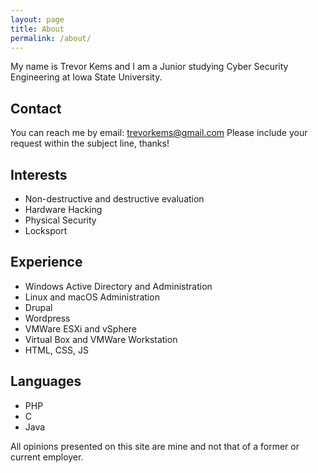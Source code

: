 ```yaml
---
layout: page
title: About
permalink: /about/
---
```

My name is Trevor Kems and I am a Junior studying Cyber Security Engineering at Iowa State University.

## Contact
You can reach me by email: trevorkems@gmail.com
Please include your request within the subject line, thanks!


## Interests

- Non-destructive and destructive evaluation
- Hardware Hacking
- Physical Security
- Locksport

## Experience

- Windows Active Directory and Administration
- Linux and macOS Administration
- Drupal
- Wordpress
- VMWare ESXi and vSphere
- Virtual Box and VMWare Workstation
- HTML, CSS, JS

## Languages

- PHP
- C
- Java


All opinions presented on this site are mine and not that of a former or current employer.
